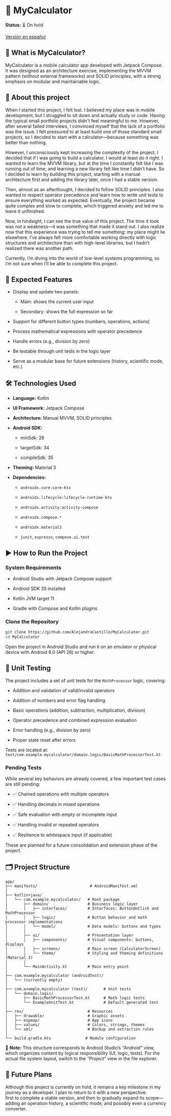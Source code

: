 # 🧮 MyCalculator

**Status:** ⏳ On hold

[Versión en español](README.es.md)

## 🧩 What is MyCalculator?

MyCalculator is a mobile calculator app developed with Jetpack Compose. It was designed as an architecture exercise, implementing the MVVM pattern (without external frameworks) and SOLID principles, with a strong emphasis on modular and maintainable logic.

## 🧠 About this project

When I started this project, I felt lost. I believed my place was in mobile development, but I struggled to sit down and actually study or code. Having the typical small portfolio projects didn't feel meaningful to me. However, after several failed interviews, I convinced myself that the lack of a portfolio was the issue. I felt pressured to at least build one of those standard small projects, so I decided to start with a calculator—because something was better than nothing.

However, I unconsciously kept increasing the complexity of the project. I decided that if I was going to build a calculator, I would at least do it right. I wanted to learn the MVVM library, but at the time I constantly felt like I was running out of time, and learning a new library felt like time I didn’t have. So I decided to learn by building this project, starting with a manual architecture first and adding the library later, once I had a stable version.

Then, almost as an afterthought, I decided to follow SOLID principles. I also wanted to respect operator precedence and learn how to write unit tests to ensure everything worked as expected. Eventually, the project became quite complex and slow to complete, which triggered anxiety and led me to leave it unfinished.

Now, in hindsight, I can see the true value of this project. The time it took was not a weakness—it was something that made it stand out. I also realize now that this experience was trying to tell me something: my place might lie elsewhere. I’ve always felt more comfortable working directly with logic structures and architecture than with high-level libraries, but I hadn’t realized there was another path.

Currently, I’m diving into the world of low-level systems programming, so I’m not sure when I’ll be able to complete this project.

## 🧮 Expected Features

- Display and update two panels:

    - Main: shows the current user input

    - Secondary: shows the full expression so far

- Support for different button types (numbers, operations, actions)

- Process mathematical expressions with operator precedence

- Handle errors (e.g., division by zero)

- Be testable through unit tests in the logic layer

- Serve as a modular base for future extensions (history, scientific mode, etc.)


## 🛠️ Technologies Used

- **Language:** Kotlin

- **UI Framework:** Jetpack Compose

- **Architecture:** Manual MVVM, SOLID principles

- **Android SDK:**

    - minSdk: 26

    - targetSdk: 34

    - compileSdk: 35

- **Theming:** Material 3

- **Dependencies:**

    - `androidx.core:core-ktx`

    - `androidx.lifecycle:lifecycle-runtime-ktx`

    - `androidx.activity:activity-compose`

    - `androidx.compose.*`

    - `androidx.material3`

    - `junit`, `espresso`, `compose.ui.test`


## ▶️ How to Run the Project

### System Requirements

- Android Studio with Jetpack Compose support

- Android SDK 35 installed

- Kotlin JVM target 11

- Gradle with Compose and Kotlin plugins


### Clone the Repository

```bash
git clone https://github.com/AlejandraCastillo/MyCalculator.git
cd MyCalculator
```

Open the project in Android Studio and run it on an emulator or physical device with Android 8.0 (API 26) or higher.

## 🧪 Unit Testing

The project includes a set of unit tests for the `MathProcessor` logic, covering:

- Addition and validation of valid/invalid operators

- Addition of numbers and error flag handling

- Basic operations (addition, subtraction, multiplication, division)

- Operator precedence and combined expression evaluation

- Error handling (e.g., division by zero)

- Proper state reset after errors


Tests are located at:  
`test/com.example.mycalculator/domain.logic/BasicMathProcessorTest.kt`

### Pending Tests

While several key behaviors are already covered, a few important test cases are still pending:

- ✅ Chained operations with multiple operators

- ✅ Handling decimals in mixed operations

- ✅ Safe evaluation with empty or incomplete input

- ✅ Handling invalid or repeated operators

- ✅ Resilience to whitespace input (if applicable)


These are planned for a future consolidation and extension phase of the project.

## 🗂️ Project Structure

```
app/
├── manifests/                       # AndroidManifest.xml
│
├── kotlin+java/
│   └── com.example.mycalculator/   # Root package
│       ├── domain/                 # Business logic layer
│       │   ├── interfaces/         # Interfaces: ButtonOnClick and MathProcessor
│       │   ├── logic/              # Button behavior and math processor implementations
│       │   └── model/              # Data models: buttons and types
│       │
│       ├── ui/                     # Presentation layer
│       │   ├── components/         # Visual components: buttons, displays
│       │   ├── screens/            # Main screen (CalculatorScreen)
│       │   └── theme/              # Styling and theming definitions (Material 3)
│       │
│       └── MainActivity.kt         # Main entry point
│
├── com.example.mycalculator (androidTest)/
│   └── (currently empty)
│
├── com.example.mycalculator (test)/       # Unit tests
│   └── domain.logic/
│       ├── BasicMathProcessorTest.kt      # Math logic tests
│       └── ExampleUnitTest.kt             # Default generated test
│
├── res/                            # Resources
│   ├── drawable/                   # Graphic assets
│   ├── mipmap/                     # App icons
│   ├── values/                     # Colors, strings, themes
│   └── xml/                        # Backup and extraction rules
│
└── build.gradle.kts               # Module configuration
```

📝 **Note:** This structure corresponds to Android Studio’s _“Android”_ view, which organizes content by logical responsibility (UI, logic, tests). For the actual file system layout, switch to the _“Project”_ view in the file explorer.

## 🚀 Future Plans

Although this project is currently on hold, it remains a key milestone in my journey as a developer. I plan to return to it with a new perspective:  
first to complete a stable version, and then to gradually expand its scope—adding an operation history, a scientific mode, and possibly even a currency converter.
